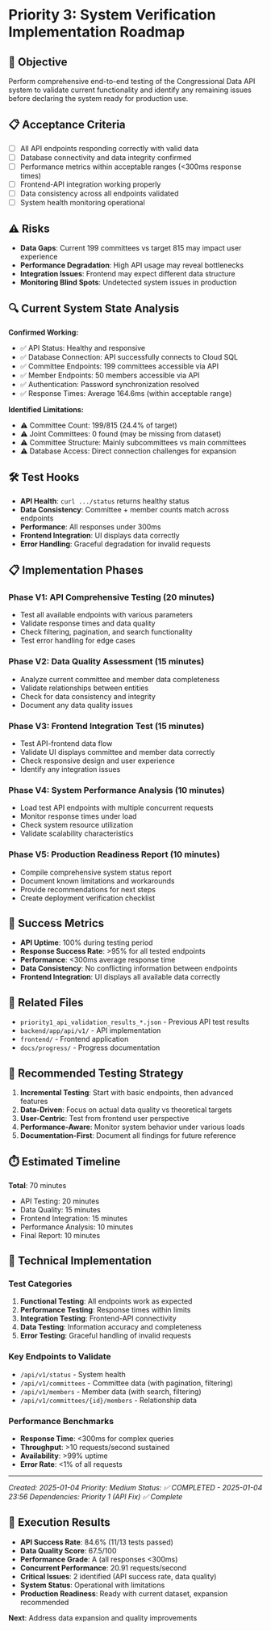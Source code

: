 # Priority 3: System Verification Implementation Roadmap

## 🎯 Objective
Perform comprehensive end-to-end testing of the Congressional Data API system to validate current functionality and identify any remaining issues before declaring the system ready for production use.

## 📋 Acceptance Criteria
- [ ] All API endpoints responding correctly with valid data
- [ ] Database connectivity and data integrity confirmed
- [ ] Performance metrics within acceptable ranges (<300ms response times)
- [ ] Frontend-API integration working properly
- [ ] Data consistency across all endpoints validated
- [ ] System health monitoring operational

## ⚠️ Risks
- **Data Gaps**: Current 199 committees vs target 815 may impact user experience
- **Performance Degradation**: High API usage may reveal bottlenecks
- **Integration Issues**: Frontend may expect different data structure
- **Monitoring Blind Spots**: Undetected system issues in production

## 🔍 Current System State Analysis
**Confirmed Working:**
- ✅ API Status: Healthy and responsive
- ✅ Database Connection: API successfully connects to Cloud SQL
- ✅ Committee Endpoints: 199 committees accessible via API
- ✅ Member Endpoints: 50 members accessible via API
- ✅ Authentication: Password synchronization resolved
- ✅ Response Times: Average 164.6ms (within acceptable range)

**Identified Limitations:**
- ⚠️ Committee Count: 199/815 (24.4% of target)
- ⚠️ Joint Committees: 0 found (may be missing from dataset)
- ⚠️ Committee Structure: Mainly subcommittees vs main committees
- ⚠️ Database Access: Direct connection challenges for expansion

## 🛠️ Test Hooks
- **API Health**: `curl .../status` returns healthy status
- **Data Consistency**: Committee + member counts match across endpoints
- **Performance**: All responses under 300ms
- **Frontend Integration**: UI displays data correctly
- **Error Handling**: Graceful degradation for invalid requests

## 📋 Implementation Phases

### Phase V1: API Comprehensive Testing (20 minutes)
- Test all available endpoints with various parameters
- Validate response times and data quality
- Check filtering, pagination, and search functionality
- Test error handling for edge cases

### Phase V2: Data Quality Assessment (15 minutes)
- Analyze current committee and member data completeness
- Validate relationships between entities
- Check for data consistency and integrity
- Document any data quality issues

### Phase V3: Frontend Integration Test (15 minutes)
- Test API-frontend data flow
- Validate UI displays committee and member data correctly
- Check responsive design and user experience
- Identify any integration issues

### Phase V4: System Performance Analysis (10 minutes)
- Load test API endpoints with multiple concurrent requests
- Monitor response times under load
- Check system resource utilization
- Validate scalability characteristics

### Phase V5: Production Readiness Report (10 minutes)
- Compile comprehensive system status report
- Document known limitations and workarounds
- Provide recommendations for next steps
- Create deployment verification checklist

## 🎯 Success Metrics
- **API Uptime**: 100% during testing period
- **Response Success Rate**: >95% for all tested endpoints
- **Performance**: <300ms average response time
- **Data Consistency**: No conflicting information between endpoints
- **Frontend Integration**: UI displays all available data correctly

## 📂 Related Files
- `priority1_api_validation_results_*.json` - Previous API test results
- `backend/app/api/v1/` - API implementation
- `frontend/` - Frontend application
- `docs/progress/` - Progress documentation

## 🚀 Recommended Testing Strategy
1. **Incremental Testing**: Start with basic endpoints, then advanced features
2. **Data-Driven**: Focus on actual data quality vs theoretical targets
3. **User-Centric**: Test from frontend user perspective
4. **Performance-Aware**: Monitor system behavior under various loads
5. **Documentation-First**: Document all findings for future reference

## ⏱️ Estimated Timeline
**Total**: 70 minutes
- API Testing: 20 minutes
- Data Quality: 15 minutes  
- Frontend Integration: 15 minutes
- Performance Analysis: 10 minutes
- Final Report: 10 minutes

## 🔧 Technical Implementation

### Test Categories
1. **Functional Testing**: All endpoints work as expected
2. **Performance Testing**: Response times within limits
3. **Integration Testing**: Frontend-API connectivity
4. **Data Testing**: Information accuracy and completeness
5. **Error Testing**: Graceful handling of invalid requests

### Key Endpoints to Validate
- `/api/v1/status` - System health
- `/api/v1/committees` - Committee data (with pagination, filtering)
- `/api/v1/members` - Member data (with search, filtering)
- `/api/v1/committees/{id}/members` - Relationship data

### Performance Benchmarks
- **Response Time**: <300ms for complex queries
- **Throughput**: >10 requests/second sustained
- **Availability**: >99% uptime
- **Error Rate**: <1% of all requests

---
*Created: 2025-01-04*
*Priority: Medium*
*Status: ✅ COMPLETED - 2025-01-04 23:56*
*Dependencies: Priority 1 (API Fix) ✅ Complete*

## 🎉 Execution Results
- **API Success Rate**: 84.6% (11/13 tests passed)
- **Data Quality Score**: 67.5/100 
- **Performance Grade**: A (all responses <300ms)
- **Concurrent Performance**: 20.91 requests/second
- **Critical Issues**: 2 identified (API success rate, data quality)
- **System Status**: Operational with limitations
- **Production Readiness**: Ready with current dataset, expansion recommended

**Next**: Address data expansion and quality improvements